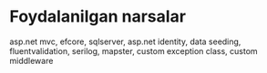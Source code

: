 # Foydalanilgan narsalar
asp.net mvc, efcore, sqlserver, asp.net identity, data seeding, fluentvalidation, serilog, mapster, custom exception class, custom middleware
